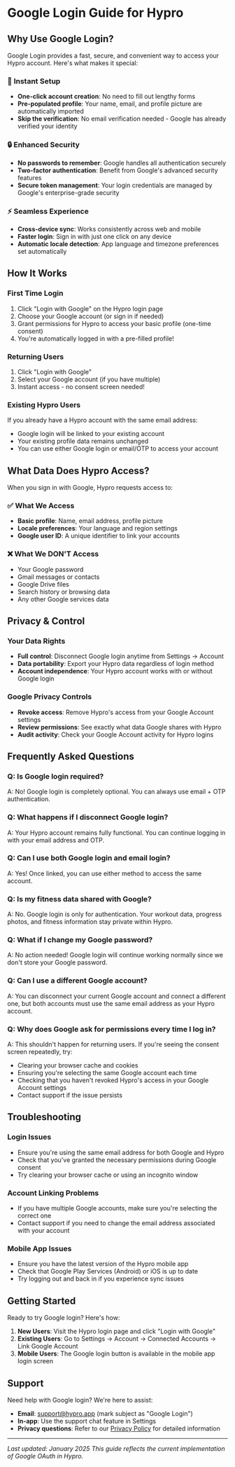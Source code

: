 # Google Login Guide for Hypro

## Why Use Google Login?

Google Login provides a fast, secure, and convenient way to access your Hypro account. Here's what makes it special:

### 🚀 **Instant Setup**

- **One-click account creation**: No need to fill out lengthy forms
- **Pre-populated profile**: Your name, email, and profile picture are automatically imported
- **Skip the verification**: No email verification needed - Google has already verified your identity

### 🔒 **Enhanced Security**

- **No passwords to remember**: Google handles all authentication securely
- **Two-factor authentication**: Benefit from Google's advanced security features
- **Secure token management**: Your login credentials are managed by Google's enterprise-grade security

### ⚡ **Seamless Experience**

- **Cross-device sync**: Works consistently across web and mobile
- **Faster login**: Sign in with just one click on any device
- **Automatic locale detection**: App language and timezone preferences set automatically

## How It Works

### First Time Login

1. Click "Login with Google" on the Hypro login page
2. Choose your Google account (or sign in if needed)
3. Grant permissions for Hypro to access your basic profile (one-time consent)
4. You're automatically logged in with a pre-filled profile!

### Returning Users

1. Click "Login with Google"
2. Select your Google account (if you have multiple)
3. Instant access - no consent screen needed!

### Existing Hypro Users

If you already have a Hypro account with the same email address:

- Google login will be linked to your existing account
- Your existing profile data remains unchanged
- You can use either Google login or email/OTP to access your account

## What Data Does Hypro Access?

When you sign in with Google, Hypro requests access to:

### ✅ **What We Access**

- **Basic profile**: Name, email address, profile picture
- **Locale preferences**: Your language and region settings
- **Google user ID**: A unique identifier to link your accounts

### ❌ **What We DON'T Access**

- Your Google password
- Gmail messages or contacts
- Google Drive files
- Search history or browsing data
- Any other Google services data

## Privacy & Control

### Your Data Rights

- **Full control**: Disconnect Google login anytime from Settings → Account
- **Data portability**: Export your Hypro data regardless of login method
- **Account independence**: Your Hypro account works with or without Google login

### Google Privacy Controls

- **Revoke access**: Remove Hypro's access from your Google Account settings
- **Review permissions**: See exactly what data Google shares with Hypro
- **Audit activity**: Check your Google Account activity for Hypro logins

## Frequently Asked Questions

### **Q: Is Google login required?**

A: No! Google login is completely optional. You can always use email + OTP authentication.

### **Q: What happens if I disconnect Google login?**

A: Your Hypro account remains fully functional. You can continue logging in with your email address and OTP.

### **Q: Can I use both Google login and email login?**

A: Yes! Once linked, you can use either method to access the same account.

### **Q: Is my fitness data shared with Google?**

A: No. Google login is only for authentication. Your workout data, progress photos, and fitness information stay private within Hypro.

### **Q: What if I change my Google password?**

A: No action needed! Google login will continue working normally since we don't store your Google password.

### **Q: Can I use a different Google account?**

A: You can disconnect your current Google account and connect a different one, but both accounts must use the same email address as your Hypro account.

### **Q: Why does Google ask for permissions every time I log in?**

A: This shouldn't happen for returning users. If you're seeing the consent screen repeatedly, try:

- Clearing your browser cache and cookies
- Ensuring you're selecting the same Google account each time
- Checking that you haven't revoked Hypro's access in your Google Account settings
- Contact support if the issue persists

## Troubleshooting

### **Login Issues**

- Ensure you're using the same email address for both Google and Hypro
- Check that you've granted the necessary permissions during Google consent
- Try clearing your browser cache or using an incognito window

### **Account Linking Problems**

- If you have multiple Google accounts, make sure you're selecting the correct one
- Contact support if you need to change the email address associated with your account

### **Mobile App Issues**

- Ensure you have the latest version of the Hypro mobile app
- Check that Google Play Services (Android) or iOS is up to date
- Try logging out and back in if you experience sync issues

## Getting Started

Ready to try Google login? Here's how:

1. **New Users**: Visit the Hypro login page and click "Login with Google"
2. **Existing Users**: Go to Settings → Account → Connected Accounts → Link Google Account
3. **Mobile Users**: The Google login button is available in the mobile app login screen

## Support

Need help with Google login? We're here to assist:

- **Email**: support@hypro.app (mark subject as "Google Login")
- **In-app**: Use the support chat feature in Settings
- **Privacy questions**: Refer to our [Privacy Policy](/privacy) for detailed information

---

_Last updated: January 2025_
_This guide reflects the current implementation of Google OAuth in Hypro._
